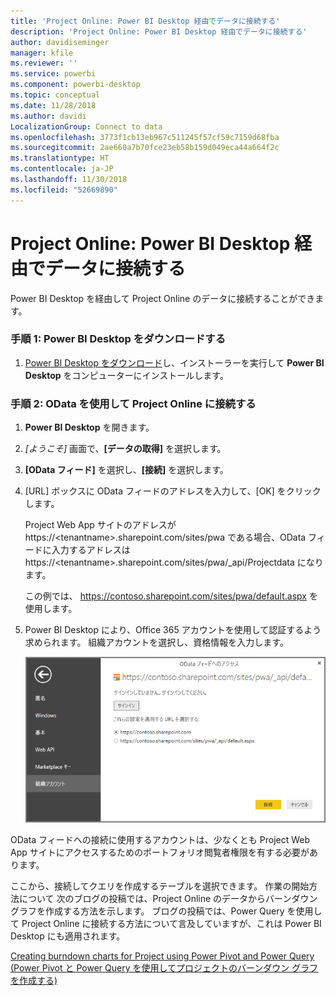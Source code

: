 ```yaml
---
title: 'Project Online: Power BI Desktop 経由でデータに接続する'
description: 'Project Online: Power BI Desktop 経由でデータに接続する'
author: davidiseminger
manager: kfile
ms.reviewer: ''
ms.service: powerbi
ms.component: powerbi-desktop
ms.topic: conceptual
ms.date: 11/28/2018
ms.author: davidi
LocalizationGroup: Connect to data
ms.openlocfilehash: 3773f1cb13eb967c511245f57cf59c7159d68fba
ms.sourcegitcommit: 2ae660a7b70fce23eb58b159d049eca44a664f2c
ms.translationtype: HT
ms.contentlocale: ja-JP
ms.lasthandoff: 11/30/2018
ms.locfileid: "52669890"
---
```

# <a name="project-online-connect-to-data-through-power-bi-desktop"></a>Project Online: Power BI Desktop 経由でデータに接続する
Power BI Desktop を経由して Project Online のデータに接続することができます。

### <a name="step-1-download-power-bi-desktop"></a>手順 1: Power BI Desktop をダウンロードする
1. [Power BI Desktop をダウンロード](http://go.microsoft.com/fwlink/?LinkID=521662)し、インストーラーを実行して **Power BI Desktop** をコンピューターにインストールします。

### <a name="step-2-connect-to-project-online-with-odata"></a>手順 2: OData を使用して Project Online に接続する
1. **Power BI Desktop** を開きます。
2. *[ようこそ]* 画面で、**[データの取得]** を選択します。
3. **[OData フィード]** を選択し、**[接続]** を選択します。
4. [URL] ボックスに OData フィードのアドレスを入力して、[OK] をクリックします。
   
   Project Web App サイトのアドレスが https://\<tenantname\>.sharepoint.com/sites/pwa である場合、OData フィードに入力するアドレスは https://\<tenantname\>.sharepoint.com/sites/pwa/\_api/Projectdata になります。
   
   この例では、 https://contoso.sharepoint.com/sites/pwa/default.aspx を使用します。
5. Power BI Desktop により、Office 365 アカウントを使用して認証するよう求められます。 組織アカウントを選択し、資格情報を入力します。
   
   ![](media/desktop-project-online-connect-to-data/image.png)

OData フィードへの接続に使用するアカウントは、少なくとも Project Web App サイトにアクセスするためのポートフォリオ閲覧者権限を有する必要があります。 

ここから、接続してクエリを作成するテーブルを選択できます。  作業の開始方法について  次のブログの投稿では、Project Online のデータからバーンダウン グラフを作成する方法を示します。  ブログの投稿では、Power Query を使用して Project Online に接続する方法について言及していますが、これは Power BI Desktop にも適用されます。

[Creating burndown charts for Project using Power Pivot and Power Query (Power Pivot と Power Query を使用してプロジェクトのバーンダウン グラフを作成する)](http://blogs.office.com/2014/03/24/creating-burndown-charts-for-project-using-power-pivot-and-power-query/)

